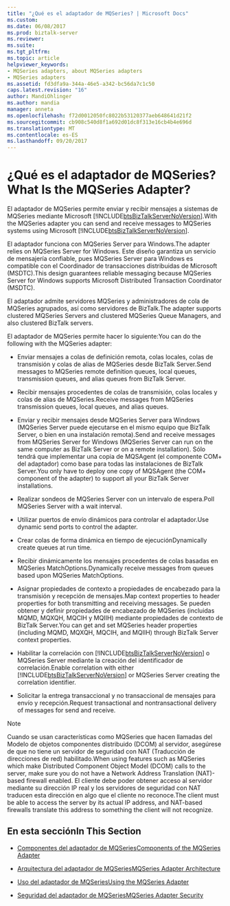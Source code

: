 ```yaml
---
title: "¿Qué es el adaptador de MQSeries? | Microsoft Docs"
ms.custom: 
ms.date: 06/08/2017
ms.prod: biztalk-server
ms.reviewer: 
ms.suite: 
ms.tgt_pltfrm: 
ms.topic: article
helpviewer_keywords:
- MQSeries adapters, about MQSeries adapters
- MQSeries adapters
ms.assetid: fd3dfa9a-344a-46e5-a342-bc56da7c1c50
caps.latest.revision: "16"
author: MandiOhlinger
ms.author: mandia
manager: anneta
ms.openlocfilehash: f72d0012050fc8022b53120377aeb648641d21f2
ms.sourcegitcommit: cb908c540d8f1a692d01dc8f313e16cb4b4e696d
ms.translationtype: MT
ms.contentlocale: es-ES
ms.lasthandoff: 09/20/2017
---
```

# <a name="what-is-the-mqseries-adapter"></a><span data-ttu-id="2e9be-103">¿Qué es el adaptador de MQSeries?</span><span class="sxs-lookup"><span data-stu-id="2e9be-103">What Is the MQSeries Adapter?</span></span>
<span data-ttu-id="2e9be-104">El adaptador de MQSeries permite enviar y recibir mensajes a sistemas de MQSeries mediante Microsoft [!INCLUDE[btsBizTalkServerNoVersion](../includes/btsbiztalkservernoversion-md.md)].</span><span class="sxs-lookup"><span data-stu-id="2e9be-104">With the MQSeries adapter you can send and receive messages to MQSeries systems using Microsoft [!INCLUDE[btsBizTalkServerNoVersion](../includes/btsbiztalkservernoversion-md.md)].</span></span>  
  
 <span data-ttu-id="2e9be-105">El adaptador funciona con MQSeries Server para Windows.</span><span class="sxs-lookup"><span data-stu-id="2e9be-105">The adapter relies on MQSeries Server for Windows.</span></span> <span data-ttu-id="2e9be-106">Este diseño garantiza un servicio de mensajería confiable, pues MQSeries Server para Windows es compatible con el Coordinador de transacciones distribuidas de Microsoft (MSDTC).</span><span class="sxs-lookup"><span data-stu-id="2e9be-106">This design guarantees reliable messaging because MQSeries Server for Windows supports Microsoft Distributed Transaction Coordinator (MSDTC).</span></span>  
  
 <span data-ttu-id="2e9be-107">El adaptador admite servidores MQSeries y administradores de cola de MQSeries agrupados, así como servidores de BizTalk.</span><span class="sxs-lookup"><span data-stu-id="2e9be-107">The adapter supports clustered MQSeries Servers and clustered MQSeries Queue Managers, and also clustered BizTalk servers.</span></span>  
  
 <span data-ttu-id="2e9be-108">El adaptador de MQSeries permite hacer lo siguiente:</span><span class="sxs-lookup"><span data-stu-id="2e9be-108">You can do the following with the MQSeries adapter:</span></span>  
  
-   <span data-ttu-id="2e9be-109">Enviar mensajes a colas de definición remota, colas locales, colas de transmisión y colas de alias de MQSeries desde BizTalk Server.</span><span class="sxs-lookup"><span data-stu-id="2e9be-109">Send messages to MQSeries remote definition queues, local queues, transmission queues, and alias queues from BizTalk Server.</span></span>  
  
-   <span data-ttu-id="2e9be-110">Recibir mensajes procedentes de colas de transmisión, colas locales y colas de alias de MQSeries.</span><span class="sxs-lookup"><span data-stu-id="2e9be-110">Receive messages from MQSeries transmission queues, local queues, and alias queues.</span></span>  
  
-   <span data-ttu-id="2e9be-111">Enviar y recibir mensajes desde MQSeries Server para Windows (MQSeries Server puede ejecutarse en el mismo equipo que BizTalk Server, o bien en una instalación remota).</span><span class="sxs-lookup"><span data-stu-id="2e9be-111">Send and receive messages from MQSeries Server for Windows (MQSeries Server can run on the same computer as BizTalk Server or on a remote installation).</span></span> <span data-ttu-id="2e9be-112">Sólo tendrá que implementar una copia de MQSAgent (el componente COM+ del adaptador) como base para todas las instalaciones de BizTalk Server.</span><span class="sxs-lookup"><span data-stu-id="2e9be-112">You only have to deploy one copy of MQSAgent (the COM+ component of the adapter) to support all your BizTalk Server installations.</span></span>  
  
-   <span data-ttu-id="2e9be-113">Realizar sondeos de MQSeries Server con un intervalo de espera.</span><span class="sxs-lookup"><span data-stu-id="2e9be-113">Poll MQSeries Server with a wait interval.</span></span>  
  
-   <span data-ttu-id="2e9be-114">Utilizar puertos de envío dinámicos para controlar el adaptador.</span><span class="sxs-lookup"><span data-stu-id="2e9be-114">Use dynamic send ports to control the adapter.</span></span>  
  
-   <span data-ttu-id="2e9be-115">Crear colas de forma dinámica en tiempo de ejecución</span><span class="sxs-lookup"><span data-stu-id="2e9be-115">Dynamically create queues at run time.</span></span>  
  
-   <span data-ttu-id="2e9be-116">Recibir dinámicamente los mensajes procedentes de colas basadas en MQSeries MatchOptions.</span><span class="sxs-lookup"><span data-stu-id="2e9be-116">Dynamically receive messages from queues based upon MQSeries MatchOptions.</span></span>  
  
-   <span data-ttu-id="2e9be-117">Asignar propiedades de contexto a propiedades de encabezado para la transmisión y recepción de mensajes.</span><span class="sxs-lookup"><span data-stu-id="2e9be-117">Map context properties to header properties for both transmitting and receiving messages.</span></span> <span data-ttu-id="2e9be-118">Se pueden obtener y definir propiedades de encabezado de MQSeries (incluidas MQMD, MQXQH, MQCIH y MQIIH) mediante propiedades de contexto de BizTalk Server.</span><span class="sxs-lookup"><span data-stu-id="2e9be-118">You can get and set MQSeries header properties (including MQMD, MQXQH, MQCIH, and MQIIH) through BizTalk Server context properties.</span></span>  
  
-   <span data-ttu-id="2e9be-119">Habilitar la correlación con [!INCLUDE[btsBizTalkServerNoVersion](../includes/btsbiztalkservernoversion-md.md)] o MQSeries Server mediante la creación del identificador de correlación.</span><span class="sxs-lookup"><span data-stu-id="2e9be-119">Enable correlation with either [!INCLUDE[btsBizTalkServerNoVersion](../includes/btsbiztalkservernoversion-md.md)] or MQSeries Server creating the correlation identifier.</span></span>  
  
-   <span data-ttu-id="2e9be-120">Solicitar la entrega transaccional y no transaccional de mensajes para envío y recepción.</span><span class="sxs-lookup"><span data-stu-id="2e9be-120">Request transactional and nontransactional delivery of messages for send and receive.</span></span>  
  
> [!NOTE]
>  <span data-ttu-id="2e9be-121">Cuando se usan características como MQSeries que hacen llamadas del Modelo de objetos componentes distribuido (DCOM) al servidor, asegúrese de que no tiene un servidor de seguridad con NAT (Traducción de direcciones de red) habilitado.</span><span class="sxs-lookup"><span data-stu-id="2e9be-121">When using features such as MQSeries which make Distributed Component Object Model (DCOM) calls to the server, make sure you do not have a Network Address Translation (NAT)-based firewall enabled.</span></span> <span data-ttu-id="2e9be-122">El cliente debe poder obtener acceso al servidor mediante su dirección IP real y los servidores de seguridad con NAT traducen esta dirección en algo que el cliente no reconoce.</span><span class="sxs-lookup"><span data-stu-id="2e9be-122">The client must be able to access the server by its actual IP address, and NAT-based firewalls translate this address to something the client will not recognize.</span></span>  
  
## <a name="in-this-section"></a><span data-ttu-id="2e9be-123">En esta sección</span><span class="sxs-lookup"><span data-stu-id="2e9be-123">In This Section</span></span>  
  
-   [<span data-ttu-id="2e9be-124">Componentes del adaptador de MQSeries</span><span class="sxs-lookup"><span data-stu-id="2e9be-124">Components of the MQSeries Adapter</span></span>](../core/components-of-the-mqseries-adapter.md)  
  
-   [<span data-ttu-id="2e9be-125">Arquitectura del adaptador de MQSeries</span><span class="sxs-lookup"><span data-stu-id="2e9be-125">MQSeries Adapter Architecture</span></span>](../core/mqseries-adapter-architecture.md)  
  
-   [<span data-ttu-id="2e9be-126">Uso del adaptador de MQSeries</span><span class="sxs-lookup"><span data-stu-id="2e9be-126">Using the MQSeries Adapter</span></span>](../core/using-the-mqseries-adapter.md)  
  
-   [<span data-ttu-id="2e9be-127">Seguridad del adaptador de MQSeries</span><span class="sxs-lookup"><span data-stu-id="2e9be-127">MQSeries Adapter Security</span></span>](../core/mqseries-adapter-security.md)